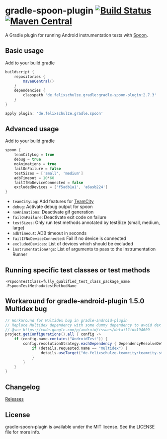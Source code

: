 # gradle-spoon-plugin [![Build Status](https://travis-ci.org/x2on/gradle-spoon-plugin.png)](https://travis-ci.org/x2on/gradle-spoon-plugin) [![Maven Central](https://img.shields.io/maven-central/v/de.felixschulze.gradle/gradle-spoon-plugin.svg)](http://search.maven.org/#search%7Cgav%7C1%7Cg%3A%22de.felixschulze.gradle%22%20AND%20a%3A%22gradle-spoon-plugin%22)
A Gradle plugin for running Android instrumentation tests with [Spoon](http://square.github.io/spoon/).

## Basic usage

Add to your build.gradle

```gradle
buildscript {
    repositories {
        mavenCentral()
    }
    dependencies {
        classpath 'de.felixschulze.gradle:gradle-spoon-plugin:2.7.3'
    }
}

apply plugin: 'de.felixschulze.gradle.spoon'
```

## Advanced usage

Add to your build.gradle

```gradle
spoon {
    teamCityLog = true
    debug = true
    noAnimations = true
    failOnFailure = false
    testSizes = ['small', 'medium']
    adbTimeout = 10*60
    failIfNoDeviceConnected = false
    excludedDevices = ['f5adb1a1', 'a6asb224']
}
```

* `teamCityLog`: Add features for [TeamCity](http://www.jetbrains.com/teamcity/)
* `debug`: Activate debug output for spoon
* `noAnimations`: Deactivate gif generation
* `failOnFailure`: Deactivate exit code on failure
* `testSizes`: Only run test methods annotated by testSize (small, medium, large)
* `adbTimeout`: ADB timeout in seconds
* `failIfNoDeviceConnected`: Fail if no device is connected
* `excludedDevices`: List of devices which should be excluded
* `instrumentationArgs`: List of arguments to pass to the Instrumentation Runner

## Running specific test classes or test methods

````
-PspoonTestClass=fully_qualified_test_class_package_name
-PspoonTestMethod=testMethodName
````

## Workaround for gradle-android-plugin 1.5.0 Multidex bug

```groovy
// Workaround for Multidex bug in gradle-android-plugin
// Replace Multidex dependency with some dummy dependency to avoid dex problems
// @see https://code.google.com/p/android/issues/detail?id=194609
project.getConfigurations().all { config ->
    if (config.name.contains("AndroidTest")) {
        config.resolutionStrategy.eachDependency { DependencyResolveDetails details ->
            if (details.requested.name == "multidex") {
                details.useTarget("de.felixschulze.teamcity:teamcity-status-message-helper:1.2")
            }
        }
    }
}
```

## Changelog

[Releases](https://github.com/x2on/gradle-spoon-plugin/releases)

## License

gradle-spoon-plugin is available under the MIT license. See the LICENSE file for more info.

